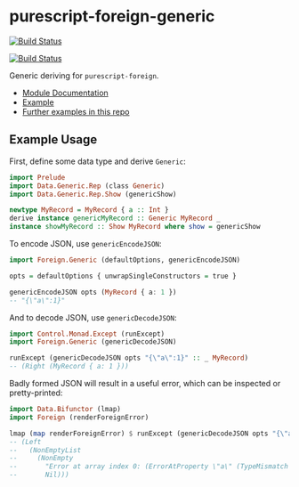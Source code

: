 # purescript-foreign-generic

[![Build Status](https://github.com/paf31/purescript-foreign-generic/actions/workflows/ci.yml/badge.svg)](https://github.com/paf31/purescript-foreign-generic/actions/workflows/ci.yml)

[![Build Status](https://travis-ci.org/paf31/purescript-foreign-generic.svg?branch=master)](https://travis-ci.org/paf31/purescript-foreign-generic)

Generic deriving for `purescript-foreign`.

- [Module Documentation](generated-docs/Foreign/Generic.md)
- [Example](test/Main.purs)
- [Further examples in this repo](https://github.com/justinwoo/purescript-howto-foreign-generic)

## Example Usage

First, define some data type and derive `Generic`:

```purescript
import Prelude
import Data.Generic.Rep (class Generic)
import Data.Generic.Rep.Show (genericShow)

newtype MyRecord = MyRecord { a :: Int }
derive instance genericMyRecord :: Generic MyRecord _
instance showMyRecord :: Show MyRecord where show = genericShow
```

To encode JSON, use `genericEncodeJSON`:

```purescript
import Foreign.Generic (defaultOptions, genericEncodeJSON)

opts = defaultOptions { unwrapSingleConstructors = true }

genericEncodeJSON opts (MyRecord { a: 1 })
-- "{\"a\":1}"
```

And to decode JSON, use `genericDecodeJSON`:

```purescript
import Control.Monad.Except (runExcept)
import Foreign.Generic (genericDecodeJSON)

runExcept (genericDecodeJSON opts "{\"a\":1}" :: _ MyRecord)
-- (Right (MyRecord { a: 1 }))
```

Badly formed JSON will result in a useful error, which can be inspected or pretty-printed:

```purescript
import Data.Bifunctor (lmap)
import Foreign (renderForeignError)

lmap (map renderForeignError) $ runExcept (genericDecodeJSON opts "{\"a\":\"abc\"}" :: _ MyRecord)
-- (Left
--   (NonEmptyList
--     (NonEmpty
--       "Error at array index 0: (ErrorAtProperty \"a\" (TypeMismatch \"Int\" \"String\"))"
--       Nil)))
```
